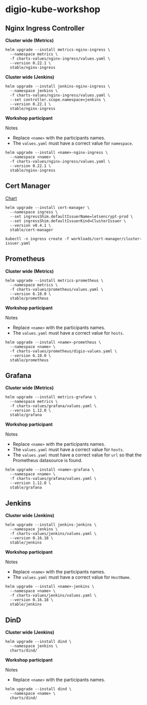 # digio-kube-workshop

## Nginx Ingress Controller

**Cluster wide (Metrics)**

```console
helm upgrade --install metrics-nginx-ingress \
  --namespace metrics \
  -f charts-values/nginx-ingress/values.yaml \
  --version 0.22.1 \
  stable/nginx-ingress
```

**Cluster wide (Jenkins)**

```console
helm upgrade --install jenkins-nginx-ingress \
  --namespace jenkins \
  -f charts-values/nginx-ingress/values.yaml \
  --set controller.scope.namespace=jenkins \
  --version 0.22.1 \
  stable/nginx-ingress
```


**Workshop participant**

Notes 

* Replace `<name>` with the participants names.
* The `values.yaml` must have a correct value for `namespace`.

```console
helm upgrade --install <name>-nginx-ingress \
  --namespace <name> \
  -f charts-values/nginx-ingress/values.yaml \
  --version 0.22.1 \
  stable/nginx-ingress
```


## Cert Manager

[Chart](https://github.com/kubernetes/charts/tree/master/stable/cert-manager)

```console
helm upgrade --install cert-manager \
  --namespace ingress \
  --set ingressShim.defaultIssuerName=letsencrypt-prod \
  --set ingressShim.defaultIssuerKind=ClusterIssuer \
  --version v0.4.1 \
  stable/cert-manager

kubectl -n ingress create -f workloads/cert-manager/cluster-issuer.yaml
```



## Prometheus

**Cluster wide (Metrics)**

```console
helm upgrade --install metrics-prometheus \
  --namespace metrics \
  -f charts-values/prometheus/values.yaml \
  --version 6.10.0 \
  stable/prometheus
```

**Workshop participant**

Notes 

* Replace `<name>` with the participants names.
* The `values.yaml` must have a correct value for `hosts`.

```console
helm upgrade --install <name>-prometheus \
  --namespace <name> \
  -f charts-values/prometheus/digio-values.yaml \
  --version 6.10.0 \
  stable/prometheus
```


## Grafana

**Cluster wide (Metrics)**

```console
helm upgrade --install metrics-grafana \
  --namespace metrics \
  -f charts-values/grafana/values.yaml \
  --version 1.12.0 \
  stable/grafana
```

**Workshop participant**

Notes 

* Replace `<name>` with the participants names.
* The `values.yaml` must have a correct value for `hosts`.
* The `values.yaml` must have a correct value for `url` so that the Prometheus datasource is found.

```console
helm upgrade --install <name>-grafana \
  --namespace <name> \
  -f charts-values/grafana/values.yaml \
  --version 1.12.0 \
  stable/grafana
```

## Jenkins

**Cluster wide (Jenkins)**

```console
helm upgrade --install jenkins-jenkins \
  --namespace jenkins \
  -f charts-values/jenkins/values.yaml \
  --version 0.16.18 \
  stable/jenkins
```

**Workshop participant**

Notes 

* Replace `<name>` with the participants names.
* The `values.yaml` must have a correct value for `HostName`.

```console
helm upgrade --install <name>-jenkins \
  --namespace <name> \
  -f charts-values/jenkins/values.yaml \
  --version 0.16.18 \
  stable/jenkins
```



## DinD

**Cluster wide (Jenkins)**

```console
helm upgrade --install dind \
  --namespace jenkins \
  charts/dind/
```

**Workshop participant**

Notes 

* Replace `<name>` with the participants names.

```console
helm upgrade --install dind \
  --namespace <name> \
  charts/dind/
```